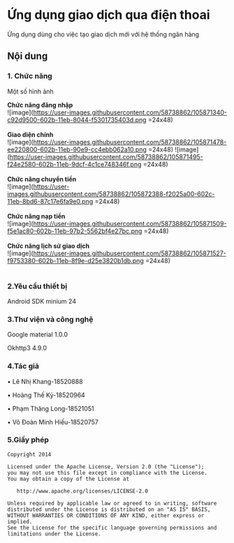 # Ứng dụng giao dịch qua điện thoai
Ứng dụng dùng cho việc tạo giao dịch mới với hệ thống ngân hàng
## Nội dung
### 1. Chức năng

Một số hình ảnh

**Chức năng đăng nhập**
</br>
![image](https://user-images.githubusercontent.com/58738862/105871340-c92d9500-602b-11eb-8044-f5301735403d.png =24x48) </br>
</br>
**Giao diện chính**
</br>
![image](https://user-images.githubusercontent.com/58738862/105871478-ee220800-602b-11eb-90e9-cc4ebb062a10.png =24x48) 
![image](https://user-images.githubusercontent.com/58738862/105871495-f24e2580-602b-11eb-9dcf-4c1ce748346f.png =24x48) </br>
</br>
**Chức năng chuyển tiền** 
</br>
![image](https://user-images.githubusercontent.com/58738862/105872388-f2025a00-602c-11eb-8bd6-87c17e6fa9e0.png =24x48) </br>
</br>
**Chức năng nạp tiền**
</br>
![image](https://user-images.githubusercontent.com/58738862/105871509-f5e1ac80-602b-11eb-97b2-5562bf4e27bc.png =24x48) </br>
</br>
**Chức năng lịch sử giao dịch**
</br>
![image](https://user-images.githubusercontent.com/58738862/105871527-f9753380-602b-11eb-8f9e-d25e3820b1db.png =24x48) </br>
</br>
### 2.Yêu cầu thiết bị
Android SDK minium 24


### 3.Thư viện và công nghệ

Google material 1.0.0 

Okhttp3 4.9.0 </br>

### 4.Tác giả
•	Lê Nhị Khang-18520888

•	Hoàng Thế Kỷ-18520964

•	Phạm Thăng Long-18521051

•	Võ Đoàn Minh Hiếu-18520757

### 5.Giấy phép
```
Copyright 2014

Licensed under the Apache License, Version 2.0 (the "License");
you may not use this file except in compliance with the License.
You may obtain a copy of the License at

   http://www.apache.org/licenses/LICENSE-2.0

Unless required by applicable law or agreed to in writing, software
distributed under the License is distributed on an "AS IS" BASIS,
WITHOUT WARRANTIES OR CONDITIONS OF ANY KIND, either express or implied.
See the License for the specific language governing permissions and
limitations under the License.
```
